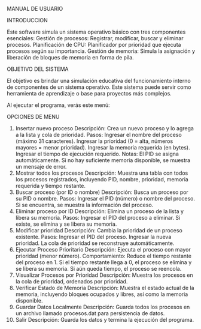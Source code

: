 MANUAL DE USUARIO

INTRODUCCION

Este software simula un sistema operativo básico con tres componentes esenciales:
Gestión de procesos: Registrar, modificar, buscar y eliminar procesos.
Planificación de CPU: Planificador por prioridad que ejecuta procesos según su importancia.
Gestión de memoria: Simula la asignación y liberación de bloques de memoria en forma de pila.

OBJETIVO DEL SISTEMA

El objetivo es brindar una simulación educativa del funcionamiento interno de componentes de un sistema operativo. Este sistema puede servir como herramienta de aprendizaje o base para proyectos más complejos.

Al ejecutar el programa, verás este menú:

OPCIONES DE MENU
1. Insertar nuevo proceso
Descripción: Crea un nuevo proceso y lo agrega a la lista y cola de prioridad.
Pasos:
Ingresar el nombre del proceso (máximo 31 caracteres).
Ingresar la prioridad (0 = alta, números mayores = menor prioridad).
Ingresar la memoria requerida (en bytes).
Ingresar el tiempo de ejecución requerido.
Notas:
El PID se asigna automáticamente.
Si no hay suficiente memoria disponible, se muestra un mensaje de error.
2. Mostrar todos los procesos
Descripción: Muestra una tabla con todos los procesos registrados, incluyendo PID, nombre, prioridad, memoria requerida y tiempo restante.
3. Buscar proceso (por ID o nombre)
Descripción: Busca un proceso por su PID o nombre.
Pasos:
Ingresar el PID (número) o nombre del proceso.
Si se encuentra, se muestra la información del proceso.
4. Eliminar proceso por ID
Descripción: Elimina un proceso de la lista y libera su memoria.
Pasos:
Ingresar el PID del proceso a eliminar.
Si existe, se elimina y se libera su memoria.
5. Modificar prioridad
Descripción: Cambia la prioridad de un proceso existente.
Pasos:
Ingresar el PID del proceso.
Ingresar la nueva prioridad.
La cola de prioridad se reconstruye automáticamente.
6. Ejecutar Proceso Prioritario
Descripción: Ejecuta el proceso con mayor prioridad (menor número).
Comportamiento:
Reduce el tiempo restante del proceso en 1.
Si el tiempo restante llega a 0, el proceso se elimina y se libera su memoria.
Si aún queda tiempo, el proceso se reencola.
7. Visualizar Procesos por Prioridad
Descripción: Muestra los procesos en la cola de prioridad, ordenados por prioridad.
8. Verificar Estado de Memoria
Descripción: Muestra el estado actual de la memoria, incluyendo bloques ocupados y libres, así como la memoria disponible.
9. Guardar Datos Localmente
Descripción: Guarda todos los procesos en un archivo llamado procesos.dat para persistencia de datos.
10. Salir
Descripción: Guarda los datos y termina la ejecución del programa.
